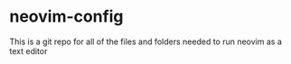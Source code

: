# neovim-config
This is a git repo for all of the files and folders needed to run neovim as a text editor
